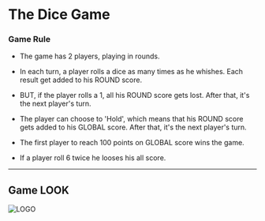 # The Dice Game

### Game Rule

- The game has 2 players, playing in rounds.

- In each turn, a player rolls a dice as many times as he whishes. Each result get added to his ROUND score.

- BUT, if the player rolls a 1, all his ROUND score gets lost. After that, it's the next player's turn.
- The player can choose to 'Hold', which means that his ROUND score gets added to his GLOBAL score. After that, it's the next player's turn.
- The first player to reach 100 points on GLOBAL score wins the game.
- If a player roll 6 twice he looses his all score.

---

## Game LOOK

![LOGO](https://github.com/Siddhant2155/The-Dice-Game/blob/master/image/gameLook.png)
